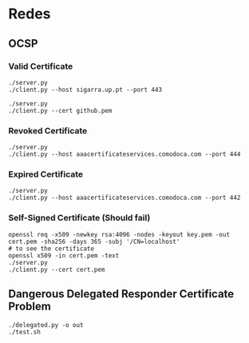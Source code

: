 # Redes

## OCSP

### Valid Certificate

```shell
./server.py
./client.py --host sigarra.up.pt --port 443
```

```shell
./server.py
./client.py --cert github.pem
```

### Revoked Certificate

```shell
./server.py
./client.py --host aaacertificateservices.comodoca.com --port 444
```

### Expired Certificate

```shell
./server.py
./client.py --host aaacertificateservices.comodoca.com --port 442
```

### Self-Signed Certificate (Should fail)

```shell
openssl req -x509 -newkey rsa:4096 -nodes -keyout key.pem -out cert.pem -sha256 -days 365 -subj '/CN=localhost'
# to see the certificate
openssl x509 -in cert.pem -text
./server.py
./client.py --cert cert.pem
```

## Dangerous Delegated Responder Certificate Problem

```shell
./delegated.py -o out
./test.sh
```
